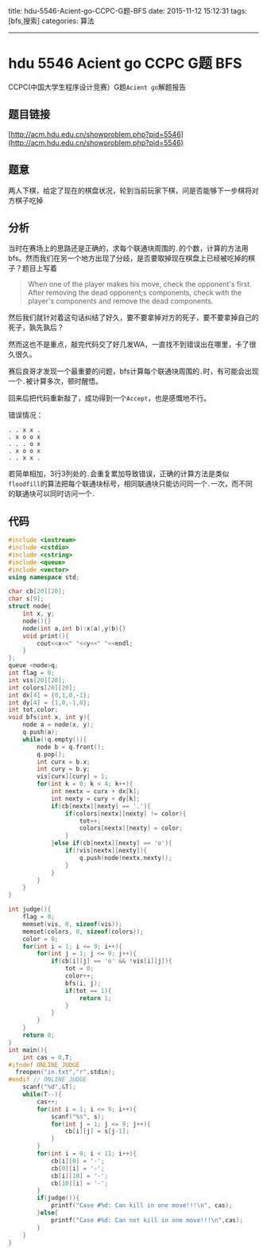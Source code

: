title: hdu-5546-Acient-go-CCPC-G题-BFS
date: 2015-11-12 15:12:31
tags: [bfs,搜索]
categories: 算法

---
# hdu 5546 Acient go CCPC G题 BFS

CCPC(中国大学生程序设计竞赛）G题`Acient go`解题报告

<!-- more -->

## 题目链接

[http://acm.hdu.edu.cn/showproblem.php?pid=5546](http://acm.hdu.edu.cn/showproblem.php?pid=5546)

## 题意

两人下棋，给定了现在的棋盘状况，轮到当前玩家下棋，问是否能够下一步棋将对方棋子吃掉

## 分析

当时在赛场上的思路还是正确的，求每个联通块周围的`.`的个数，计算的方法用bfs。然而我们在另一个地方出现了分歧，是否要取掉现在棋盘上已经被吃掉的棋子？题目上写着

> When one of the player makes his move, check the opponent's first. After removing the dead opponent;s components, check with the player's components and remove the dead components.

然后我们就针对着这句话纠结了好久，要不要拿掉对方的死子，要不要拿掉自己的死子，孰先孰后？

然而这也不是重点，敲完代码交了好几发WA，一直找不到错误出在哪里，卡了很久很久。

赛后良哥才发现一个最重要的问题，bfs计算每个联通块周围的`.`时，有可能会出现一个`.`被计算多次，顿时醒悟。

回来后把代码重新敲了，成功得到一个`Accept`，也是感慨地不行。

错误情况：

```
. . x x .
. x o o x
. . . o x
. x o o x
. . x x .
```
若简单相加，3行3列处的`.`会重复累加导致错误，正确的计算方法是类似`floodfill`的算法把每个联通块标号，相同联通块只能访问同一个`.`一次，而不同的联通块可以同时访问一个`.`

## 代码

```cpp
#include <iostream>
#include <cstdio>
#include <cstring>
#include <queue>
#include <vector>
using namespace std;

char cb[20][20];
char s[9];
struct node{
    int x, y;
    node(){}
    node(int a,int b):x(a),y(b){}
    void print(){
        cout<<x<<" "<<y<<" "<<endl;
    }
};
queue <node>q;
int flag = 0;
int vis[20][20];
int colors[20][20];
int dx[4] = {0,1,0,-1};
int dy[4] = {1,0,-1,0};
int tot,color;
void bfs(int x, int y){
    node a = node(x, y);
    q.push(a);
    while(!q.empty()){
        node b = q.front();
        q.pop();
        int curx = b.x;
        int cury = b.y;
        vis[curx][cury] = 1;    
        for(int k = 0; k < 4; k++){
            int nextx = curx + dx[k];
            int nexty = cury + dy[k];
            if(cb[nextx][nexty] == '.'){
                if(colors[nextx][nexty] != color){
                    tot++;
                    colors[nextx][nexty] = color;
                }
            }else if(cb[nextx][nexty] == 'o'){
                if(!vis[nextx][nexty]){
                    q.push(node(nextx,nexty));    
                }
            }
        }    
    }
}

int judge(){
    flag = 0;
    memset(vis, 0, sizeof(vis));    
    memset(colors, 0, sizeof(colors));
    color = 0;
    for(int i = 1; i <= 9; i++){
        for(int j = 1; j <= 9; j++){
            if(cb[i][j] == 'o' && !vis[i][j]){
                tot = 0;
                color++;
                bfs(i, j);
                if(tot == 1){
                    return 1;
                }
            }
        }
    }
    return 0;
}
int main(){
    int cas = 0,T;
#ifndef ONLINE_JUDGE  
  freopen("in.txt","r",stdin);  
#endif // ONLINE_JUDGE 
    scanf("%d",&T);
    while(T--){
        cas++;
        for(int i = 1; i <= 9; i++){
            scanf("%s", s);
            for(int j = 1; j <= 9; j++){
                cb[i][j] = s[j-1];
            }
        }
        for(int i = 0; i < 11; i++){
            cb[i][0] = '-';
            cb[0][i] = '-';
            cb[i][10] = '-';
            cb[10][i] = '-';
        }
        if(judge()){
            printf("Case #%d: Can kill in one move!!!\n", cas);
        }else{
            printf("Case #%d: Can not kill in one move!!!\n",cas);
        }
    }
}
```
